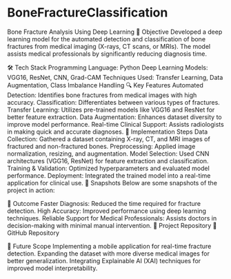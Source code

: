 # BoneFractureClassification
Bone Fracture Analysis Using Deep Learning
📌 Objective
Developed a deep learning model for the automated detection and classification of bone fractures from medical imaging (X-rays, CT scans, or MRIs). The model assists medical professionals by significantly reducing diagnosis time.

🛠 Tech Stack
Programming Language: Python
Deep Learning Models: VGG16, ResNet, CNN, Grad-CAM
Techniques Used: Transfer Learning, Data Augmentation, Class Imbalance Handling
🔍 Key Features
Automated Detection: Identifies bone fractures from medical images with high accuracy.
Classification: Differentiates between various types of fractures.
Transfer Learning: Utilizes pre-trained models like VGG16 and ResNet for better feature extraction.
Data Augmentation: Enhances dataset diversity to improve model performance.
Real-time Clinical Support: Assists radiologists in making quick and accurate diagnoses.
🚀 Implementation Steps
Data Collection: Gathered a dataset containing X-ray, CT, and MRI images of fractured and non-fractured bones.
Preprocessing: Applied image normalization, resizing, and augmentation.
Model Selection: Used CNN architectures (VGG16, ResNet) for feature extraction and classification.
Training & Validation: Optimized hyperparameters and evaluated model performance.
Deployment: Integrated the trained model into a real-time application for clinical use.
📂 Snapshots
Below are some snapshots of the project in action:

🎯 Outcome
Faster Diagnosis: Reduced the time required for fracture detection.
High Accuracy: Improved performance using deep learning techniques.
Reliable Support for Medical Professionals: Assists doctors in decision-making with minimal manual intervention.
📂 Project Repository
🔗 GitHub Repository

📌 Future Scope
Implementing a mobile application for real-time fracture detection.
Expanding the dataset with more diverse medical images for better generalization.
Integrating Explainable AI (XAI) techniques for improved model interpretability.
